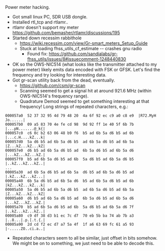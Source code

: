 Power meter hacking.

* Got small linux PC, SDR USB dongle.
* Installed rtl_tcp and rtlamr..
* rtlamr doesn't support my meter https://github.com/bemasher/rtlamr/discussions/195
* Started down recessim rabbithole
    * https://wiki.recessim.com/view/Gr-smart_meters_Setup_Guide
    * Stuck at loading fhss_utils_cf_estimate -- crashes gnu radio
      * Found fix: https://github.com/sandialabs/gr-fhss_utils/issues/8#issuecomment-1248440830
* OK so the OWS-NIC514 (what looks like the transmitter attached to my power meter) likely emits data encoded with FSK or GFSK. Let's find the frequency and try looking for interesting data.
* Got gr-scan utility back from the dead, eventually.
  * https://github.com/csm/gr-scan
  * Scanning seemed to get a signal hit at around 921.6 MHz (within OWS-NIC514's frequency range).
  * Quadrature Demod seemed to get something interesting at that frequency! Long strings of repeated characters, e.g.:

```
000057a0  52 37 32 95 4d 79 48 20  4a 6f 92 ec c9 a0 c8 e9  |R72.MyH Jo......|
000057b0  09 a5 83 70 4e fe cd 98  9d 92 ff 1e 40 5f 6b 7b  |...pN.......@_k{|
000057c0  c6 0c b2 63 06 48 b9 f6  b5 ad 6b 5a d6 b5 ad 6b  |...c.H....kZ...k|
000057d0  5a d6 b5 ad 6b 5a d6 b5  ad 6b 5a d6 b5 ad 6b 5a  |Z...kZ...kZ...kZ|
000057e0  d6 b5 ad 6b 5a d6 b5 ad  6b 5a d6 b5 ad 6b 5a d6  |...kZ...kZ...kZ.|
000057f0  b5 ad 6b 5a d6 b5 ad 6b  5a d6 b5 ad 6b 5a d6 b5  |..kZ...kZ...kZ..|
...
00005a30  ad 6b 5a d6 b5 ad 6b 5a  d6 b5 ad 6b 5a d6 b5 ad  |.kZ...kZ...kZ...|
00005a40  6b 5a d6 b5 ad 6b 5a d6  b5 ad 6b 5a d6 b5 ad 6b  |kZ...kZ...kZ...k|
00005a50  5a d6 b5 ad 6b 5a d6 b5  ad 6b 5a d6 b5 ad 6b 5a  |Z...kZ...kZ...kZ|
00005a60  d6 b5 ad 6b 5a d6 b5 ad  6b 5a d6 b5 ad 6b 5a d6  |...kZ...kZ...kZ.|
00005a70  b5 ad 6b 5a d6 b5 ad 6b  5a d6 b5 ad 6b 5a d6 7f  |..kZ...kZ...kZ..|
00005a80  c9 df 38 d3 b1 ec 7c d7  70 eb 5b ba 74 ab 7b a3  |..8...|.p.[.t.{.|
00005a90  2d cd f2 ec d7 a7 5a 4f  1f a6 63 69 fc 61 a5 93  |-.....ZO..ci.a..|
```

  * Repeated characters seem to all be similar, just offset in bits somehow. We might be on to something, we just need to be able to decode this.
